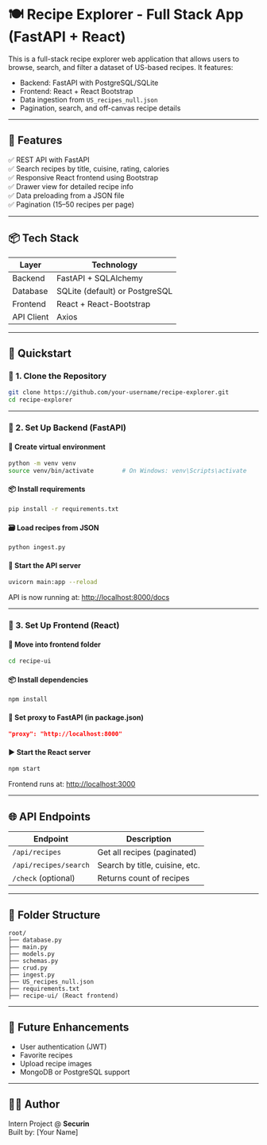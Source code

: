 
# 🍽️ Recipe Explorer - Full Stack App (FastAPI + React)

This is a full-stack recipe explorer web application that allows users to browse, search, and filter a dataset of US-based recipes. It features:

- Backend: FastAPI with PostgreSQL/SQLite
- Frontend: React + React Bootstrap
- Data ingestion from `US_recipes_null.json`
- Pagination, search, and off-canvas recipe details

---

## 🔧 Features

✅ REST API with FastAPI  
✅ Search recipes by title, cuisine, rating, calories  
✅ Responsive React frontend using Bootstrap  
✅ Drawer view for detailed recipe info  
✅ Data preloading from a JSON file  
✅ Pagination (15–50 recipes per page)

---

## 📦 Tech Stack

| Layer     | Technology        |
|-----------|-------------------|
| Backend   | FastAPI + SQLAlchemy |
| Database  | SQLite (default) or PostgreSQL |
| Frontend  | React + React-Bootstrap |
| API Client| Axios             |

---

## 🚀 Quickstart

### 🔹 1. Clone the Repository

```bash
git clone https://github.com/your-username/recipe-explorer.git
cd recipe-explorer
```

---

### 🔹 2. Set Up Backend (FastAPI)

#### 🐍 Create virtual environment

```bash
python -m venv venv
source venv/bin/activate        # On Windows: venv\Scripts\activate
```

#### 📦 Install requirements

```bash
pip install -r requirements.txt
```

#### 🗃️ Load recipes from JSON

```bash
python ingest.py
```

#### 🚀 Start the API server

```bash
uvicorn main:app --reload
```

API is now running at: [http://localhost:8000/docs](http://localhost:8000/docs)

---

### 🔹 3. Set Up Frontend (React)

#### 📁 Move into frontend folder

```bash
cd recipe-ui
```

#### 📦 Install dependencies

```bash
npm install
```

#### 🧩 Set proxy to FastAPI (in package.json)

```json
"proxy": "http://localhost:8000"
```

#### ▶️ Start the React server

```bash
npm start
```

Frontend runs at: [http://localhost:3000](http://localhost:3000)

---

## 🌐 API Endpoints

| Endpoint                | Description                    |
|-------------------------|--------------------------------|
| `/api/recipes`          | Get all recipes (paginated)    |
| `/api/recipes/search`   | Search by title, cuisine, etc. |
| `/check` (optional)     | Returns count of recipes       |

---

## 📁 Folder Structure

```
root/
├── database.py
├── main.py
├── models.py
├── schemas.py
├── crud.py
├── ingest.py
├── US_recipes_null.json
├── requirements.txt
├── recipe-ui/ (React frontend)
```

---

## 📌 Future Enhancements

- User authentication (JWT)
- Favorite recipes
- Upload recipe images
- MongoDB or PostgreSQL support

---

## 🧑‍💼 Author

Intern Project @ **Securin**  
Built by: [Your Name]
